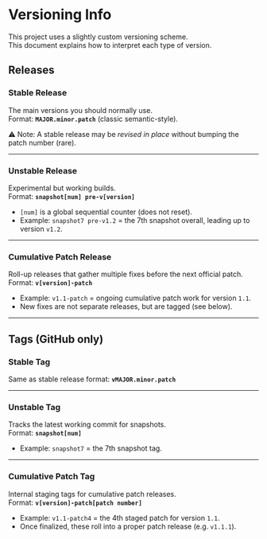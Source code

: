 # Versioning Info
This project uses a slightly custom versioning scheme.  
This document explains how to interpret each type of version.

## Releases

### Stable Release
The main versions you should normally use.  
Format: **`MAJOR.minor.patch`** (classic semantic-style).  

⚠️ Note: A stable release may be *revised in place* without bumping the patch number (rare).

---

### Unstable Release
Experimental but working builds.  
Format: **`snapshot[num] pre-v[version]`**  

- `[num]` is a global sequential counter (does not reset).  
- Example: `snapshot7 pre-v1.2` = the 7th snapshot overall, leading up to version `v1.2`.

---

### Cumulative Patch Release
Roll-up releases that gather multiple fixes before the next official patch.  
Format: **`v[version]-patch`**  

- Example: `v1.1-patch` = ongoing cumulative patch work for version `1.1`.  
- New fixes are not separate releases, but are tagged (see below).

---

## Tags (GitHub only)

### Stable Tag
Same as stable release format: **`vMAJOR.minor.patch`**

---

### Unstable Tag
Tracks the latest working commit for snapshots.  
Format: **`snapshot[num]`**

- Example: `snapshot7` = the 7th snapshot tag.

---

### Cumulative Patch Tag
Internal staging tags for cumulative patch releases.  
Format: **`v[version]-patch[patch number]`**

- Example: `v1.1-patch4` = the 4th staged patch for version `1.1`.  
- Once finalized, these roll into a proper patch release (e.g. `v1.1.1`).
